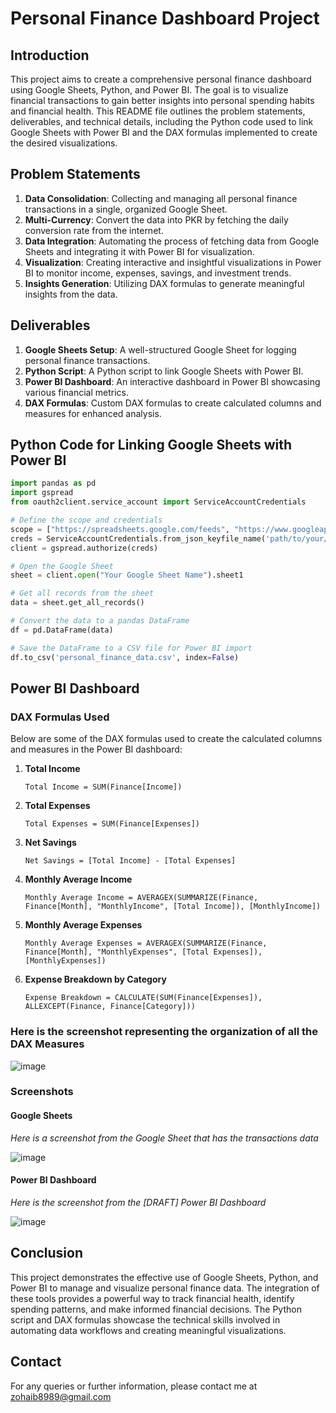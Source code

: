 # Personal Finance Dashboard Project

## Introduction

This project aims to create a comprehensive personal finance dashboard using Google Sheets, Python, and Power BI. The goal is to visualize financial transactions to gain better insights into personal spending habits and financial health. This README file outlines the problem statements, deliverables, and technical details, including the Python code used to link Google Sheets with Power BI and the DAX formulas implemented to create the desired visualizations.

## Problem Statements

1. **Data Consolidation**: Collecting and managing all personal finance transactions in a single, organized Google Sheet.
2. **Multi-Currency**: Convert the data into PKR by fetching the daily conversion rate from the internet.
3. **Data Integration**: Automating the process of fetching data from Google Sheets and integrating it with Power BI for visualization.
4. **Visualization**: Creating interactive and insightful visualizations in Power BI to monitor income, expenses, savings, and investment trends.
5. **Insights Generation**: Utilizing DAX formulas to generate meaningful insights from the data.

## Deliverables

1. **Google Sheets Setup**: A well-structured Google Sheet for logging personal finance transactions.
2. **Python Script**: A Python script to link Google Sheets with Power BI.
3. **Power BI Dashboard**: An interactive dashboard in Power BI showcasing various financial metrics.
4. **DAX Formulas**: Custom DAX formulas to create calculated columns and measures for enhanced analysis.

## Python Code for Linking Google Sheets with Power BI

```python
import pandas as pd
import gspread
from oauth2client.service_account import ServiceAccountCredentials

# Define the scope and credentials
scope = ["https://spreadsheets.google.com/feeds", "https://www.googleapis.com/auth/drive"]
creds = ServiceAccountCredentials.from_json_keyfile_name('path/to/your/credentials.json', scope)
client = gspread.authorize(creds)

# Open the Google Sheet
sheet = client.open("Your Google Sheet Name").sheet1

# Get all records from the sheet
data = sheet.get_all_records()

# Convert the data to a pandas DataFrame
df = pd.DataFrame(data)

# Save the DataFrame to a CSV file for Power BI import
df.to_csv('personal_finance_data.csv', index=False)
```

## Power BI Dashboard

### DAX Formulas Used

Below are some of the DAX formulas used to create the calculated columns and measures in the Power BI dashboard:

1. **Total Income**
   ```DAX
   Total Income = SUM(Finance[Income])
   ```

2. **Total Expenses**
   ```DAX
   Total Expenses = SUM(Finance[Expenses])
   ```

3. **Net Savings**
   ```DAX
   Net Savings = [Total Income] - [Total Expenses]
   ```

4. **Monthly Average Income**
   ```DAX
   Monthly Average Income = AVERAGEX(SUMMARIZE(Finance, Finance[Month], "MonthlyIncome", [Total Income]), [MonthlyIncome])
   ```

5. **Monthly Average Expenses**
   ```DAX
   Monthly Average Expenses = AVERAGEX(SUMMARIZE(Finance, Finance[Month], "MonthlyExpenses", [Total Expenses]), [MonthlyExpenses])
   ```

6. **Expense Breakdown by Category**
   ```DAX
   Expense Breakdown = CALCULATE(SUM(Finance[Expenses]), ALLEXCEPT(Finance, Finance[Category]))
   ```

### Here is the screenshot representing the organization of all the DAX Measures

![image](https://github.com/Zohaib8989/Personal-Finance/assets/148817365/26ef75c5-86e1-47b7-af62-2b81c504280c)


### Screenshots

#### Google Sheets

_Here is a screenshot from the Google Sheet that has the transactions data_

![image](https://github.com/Zohaib8989/Personal-Finance/assets/148817365/b4010796-08b1-4188-a35f-65a9e8415c7f)


#### Power BI Dashboard

_Here is the screenshot from the [DRAFT] Power BI Dashboard_

![image](https://github.com/Zohaib8989/Personal-Finance/assets/148817365/708b6bbf-6010-4071-9ac5-269c85b229a8)


## Conclusion

This project demonstrates the effective use of Google Sheets, Python, and Power BI to manage and visualize personal finance data. The integration of these tools provides a powerful way to track financial health, identify spending patterns, and make informed financial decisions. The Python script and DAX formulas showcase the technical skills involved in automating data workflows and creating meaningful visualizations.

## Contact

For any queries or further information, please contact me at zohaib8989@gmail.com
